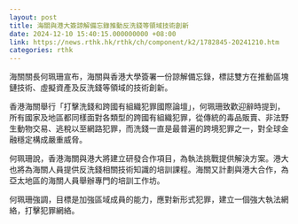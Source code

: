 ```yaml
---
layout: post
title: 海關與港大簽諒解備忘錄推動反洗錢等領域技術創新
date: 2024-12-10 15:40:15.000000000 +08:00
link: https://news.rthk.hk/rthk/ch/component/k2/1782845-20241210.htm
categories: rthk
---
```


海關關長何珮珊宣布，海關與香港大學簽署一份諒解備忘錄，標誌雙方在推動區塊鏈技術、虛擬資產及反洗錢等領域的技術創新。

香港海關舉行「打擊洗錢和跨國有組織犯罪國際論壇」，何珮珊致歡迎辭時提到，所有國家及地區都同樣面對各類型的跨國有組織犯罪，從傳統的毒品販賣、非法野生動物交易、逃稅以至網路犯罪，而洗錢一直是最普遍的跨境犯罪之一，對全球金融穩定構成嚴重威脅。

何珮珊說，香港海關與港大將建立研發合作項目，為執法挑戰提供解決方案。港大也將為海關人員提供反洗錢相關技術知識的培訓課程。海關又計劃與港大合作，為亞太地區的海關人員舉辦專門的培訓工作坊。

何珮珊強調，目標是加強區域成員的能力，應對新形式犯罪，建立一個強大執法網絡，打擊犯罪網絡。
